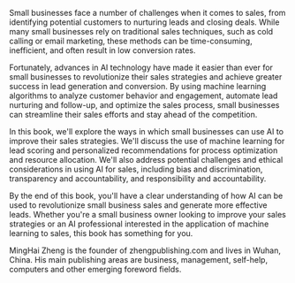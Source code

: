 

Small businesses face a number of challenges when it comes to sales, from identifying potential customers to nurturing leads and closing deals. While many small businesses rely on traditional sales techniques, such as cold calling or email marketing, these methods can be time-consuming, inefficient, and often result in low conversion rates.

Fortunately, advances in AI technology have made it easier than ever for small businesses to revolutionize their sales strategies and achieve greater success in lead generation and conversion. By using machine learning algorithms to analyze customer behavior and engagement, automate lead nurturing and follow-up, and optimize the sales process, small businesses can streamline their sales efforts and stay ahead of the competition.

In this book, we'll explore the ways in which small businesses can use AI to improve their sales strategies. We'll discuss the use of machine learning for lead scoring and personalized recommendations for process optimization and resource allocation. We'll also address potential challenges and ethical considerations in using AI for sales, including bias and discrimination, transparency and accountability, and responsibility and accountability.

By the end of this book, you'll have a clear understanding of how AI can be used to revolutionize small business sales and generate more effective leads. Whether you're a small business owner looking to improve your sales strategies or an AI professional interested in the application of machine learning to sales, this book has something for you.

MingHai Zheng is the founder of zhengpublishing.com and lives in Wuhan, China. His main publishing areas are business, management, self-help, computers and other emerging foreword fields.
